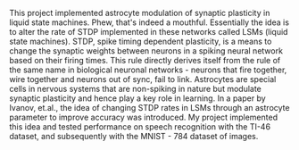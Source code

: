 This project implemented astrocyte modulation of synaptic plasticity in liquid state machines. Phew, that's indeed a mouthful. Essentially the idea is to alter the rate of STDP implemented in these networks called LSMs (liquid state machines). STDP, spike timing dependent plasticity, is a means to change the synaptic weights between neurons in a spiking neural network based on their firing times. This rule directly derives itself from the rule of the same name in biological neuronal networks - neurons that fire together, wire together and neurons out of sync, fail to link. Astrocytes are special cells in nervous systems that are non-spiking in nature but modulate synaptic plasticity and hence play a key role in learning. In a paper by Ivanov, et.al., the idea of changing STDP rates in LSMs through an astrocyte parameter to improve accuracy was introduced. My project implemented this idea and tested performance on speech recognition with the TI-46 dataset, and subsequently with the MNIST - 784 dataset of images.
